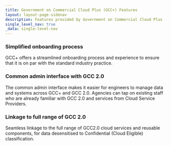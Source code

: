 ```yaml
---
title: Government on Commercial Cloud Plus (GCC+) Features
layout: layout-page-sidenav
description: Features provided by Government on Commercial Cloud Plus (GCC+)
single_level_nav: true
_data: single-level-nav
---
```


### Simplified onboarding process

GCC+ offers a streamlined onboarding process and experience to ensure that it is on par with the standard industry practice.

### Common admin interface with GCC 2.0

The common admin interface makes it easier for engineers to manage data and systems across GCC+ and GCC 2.0. Agencies can tap on existing staff who are already familiar with GCC 2.0 and services from Cloud Service Providers.

### Linkage to full range of GCC 2.0 

Seamless linkage to the full range of GCC2.0 cloud services and reusable components, for data desensitised to Confidential (Cloud Eligible) classification.



